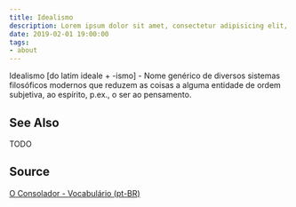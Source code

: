 ```yaml
---
title: Idealismo
description: Lorem ipsum dolor sit amet, consectetur adipisicing elit, sed do eiusmod tempor incididunt ut labore et dolore magna aliqua.  TODO
date: 2019-02-01 19:00:00
tags:
- about
---
```


Idealismo [do latim ideale + -ismo] - Nome genérico de diversos sistemas filosóficos modernos que reduzem as coisas a alguma entidade de ordem subjetiva, ao espírito, p.ex., o ser ao pensamento. 

## See Also
TODO

## Source
[O Consolador - Vocabulário (pt-BR)](http://www.oconsolador.com.br/linkfixo/vocabulario/principal.html)


